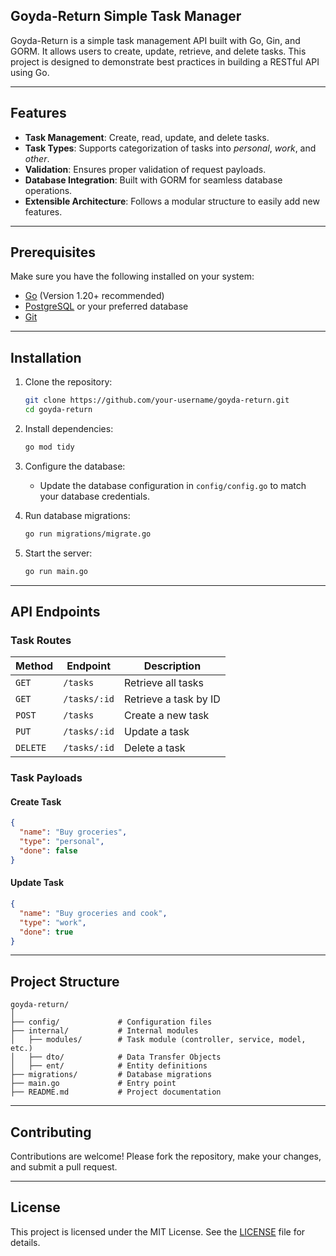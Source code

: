 ## Goyda-Return Simple Task Manager

Goyda-Return is a simple task management API built with Go, Gin, and GORM. It allows users to create, update, retrieve, and delete tasks. This project is designed to demonstrate best practices in building a RESTful API using Go.

---

## Features

- **Task Management**: Create, read, update, and delete tasks.
- **Task Types**: Supports categorization of tasks into _personal_, _work_, and _other_.
- **Validation**: Ensures proper validation of request payloads.
- **Database Integration**: Built with GORM for seamless database operations.
- **Extensible Architecture**: Follows a modular structure to easily add new features.

---

## Prerequisites

Make sure you have the following installed on your system:

- [Go](https://golang.org/) (Version 1.20+ recommended)
- [PostgreSQL](https://www.postgresql.org/) or your preferred database
- [Git](https://git-scm.com/)

---

## Installation

1. Clone the repository:
   ```bash
   git clone https://github.com/your-username/goyda-return.git
   cd goyda-return
   ```

2. Install dependencies:
   ```bash
   go mod tidy
   ```

3. Configure the database:
    - Update the database configuration in `config/config.go` to match your database credentials.

4. Run database migrations:
   ```bash
   go run migrations/migrate.go
   ```

5. Start the server:
   ```bash
   go run main.go
   ```

---

## API Endpoints

### Task Routes

| Method | Endpoint        | Description             |
|--------|-----------------|-------------------------|
| `GET`  | `/tasks`        | Retrieve all tasks     |
| `GET`  | `/tasks/:id`    | Retrieve a task by ID  |
| `POST` | `/tasks`        | Create a new task      |
| `PUT`  | `/tasks/:id`    | Update a task          |
| `DELETE` | `/tasks/:id` | Delete a task          |

### Task Payloads

#### Create Task

```json
{
  "name": "Buy groceries",
  "type": "personal",
  "done": false
}
```

#### Update Task

```json
{
  "name": "Buy groceries and cook",
  "type": "work",
  "done": true
}
```

---

## Project Structure

```
goyda-return/
│
├── config/             # Configuration files
├── internal/           # Internal modules
│   ├── modules/        # Task module (controller, service, model, etc.)
│   ├── dto/            # Data Transfer Objects
│   ├── ent/            # Entity definitions
├── migrations/         # Database migrations
├── main.go             # Entry point
├── README.md           # Project documentation
```

---

## Contributing

Contributions are welcome! Please fork the repository, make your changes, and submit a pull request.

---

## License

This project is licensed under the MIT License. See the [LICENSE](LICENSE) file for details.